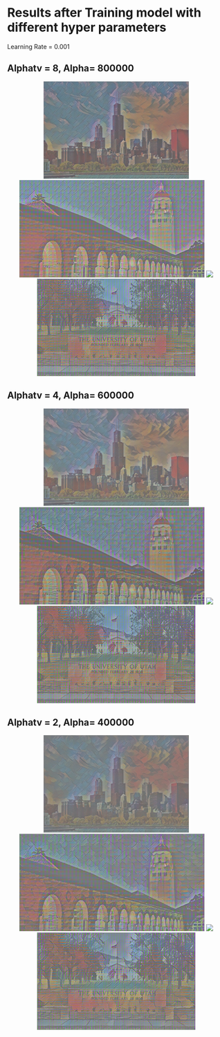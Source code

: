 # Results after Training model with different hyper parameters

Learning Rate = 0.001

## Alphatv = 8, Alpha= 800000
<div align='center'>
<img src='files/style9/Chicago_output.png' height='225px'>
<img src='files/style9/hoovertower_output.png' height='225px'>
<img src='files/style9/SpringBlock.png' height='225px'>
<img src='files/style9/univeristy-utah.png' height='225px'>
</div>

## Alphatv = 4, Alpha= 600000
<div align='center'>
<img src='files/style9/Chicago_output-1.png' height='225px'>
<img src='files/style9/hoovertower_output-1.png' height='225px'>
<img src='files/style9/SpringBlock-1.png' height='225px'>
<img src='files/style9/univeristy-utah-1.png' height='225px'>
</div>

## Alphatv = 2, Alpha= 400000
<div align='center'>
<img src='files/style9/Chicago_output-2.png' height='225px'>
<img src='files/style9/hoovertower_output-2.png' height='225px'>
<img src='files/style9/SpringBlock-2.png' height='225px'>
<img src='files/style9/univeristy-utah-2.png' height='225px'>
</div>

